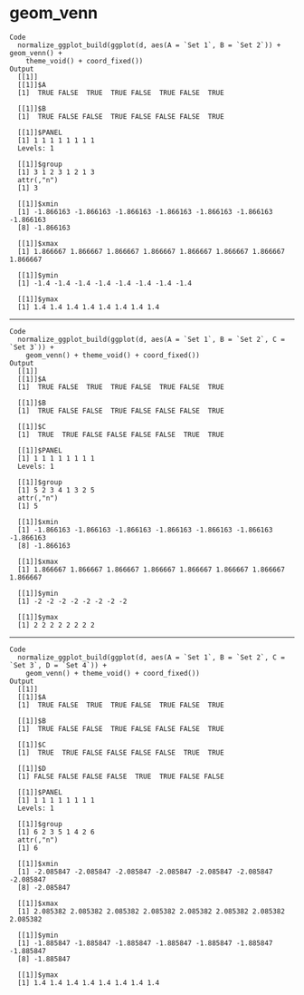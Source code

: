 # geom_venn

    Code
      normalize_ggplot_build(ggplot(d, aes(A = `Set 1`, B = `Set 2`)) + geom_venn() +
        theme_void() + coord_fixed())
    Output
      [[1]]
      [[1]]$A
      [1]  TRUE FALSE  TRUE  TRUE FALSE  TRUE FALSE  TRUE
      
      [[1]]$B
      [1]  TRUE FALSE FALSE  TRUE FALSE FALSE FALSE  TRUE
      
      [[1]]$PANEL
      [1] 1 1 1 1 1 1 1 1
      Levels: 1
      
      [[1]]$group
      [1] 3 1 2 3 1 2 1 3
      attr(,"n")
      [1] 3
      
      [[1]]$xmin
      [1] -1.866163 -1.866163 -1.866163 -1.866163 -1.866163 -1.866163 -1.866163
      [8] -1.866163
      
      [[1]]$xmax
      [1] 1.866667 1.866667 1.866667 1.866667 1.866667 1.866667 1.866667 1.866667
      
      [[1]]$ymin
      [1] -1.4 -1.4 -1.4 -1.4 -1.4 -1.4 -1.4 -1.4
      
      [[1]]$ymax
      [1] 1.4 1.4 1.4 1.4 1.4 1.4 1.4 1.4
      
      

---

    Code
      normalize_ggplot_build(ggplot(d, aes(A = `Set 1`, B = `Set 2`, C = `Set 3`)) +
        geom_venn() + theme_void() + coord_fixed())
    Output
      [[1]]
      [[1]]$A
      [1]  TRUE FALSE  TRUE  TRUE FALSE  TRUE FALSE  TRUE
      
      [[1]]$B
      [1]  TRUE FALSE FALSE  TRUE FALSE FALSE FALSE  TRUE
      
      [[1]]$C
      [1]  TRUE  TRUE FALSE FALSE FALSE FALSE  TRUE  TRUE
      
      [[1]]$PANEL
      [1] 1 1 1 1 1 1 1 1
      Levels: 1
      
      [[1]]$group
      [1] 5 2 3 4 1 3 2 5
      attr(,"n")
      [1] 5
      
      [[1]]$xmin
      [1] -1.866163 -1.866163 -1.866163 -1.866163 -1.866163 -1.866163 -1.866163
      [8] -1.866163
      
      [[1]]$xmax
      [1] 1.866667 1.866667 1.866667 1.866667 1.866667 1.866667 1.866667 1.866667
      
      [[1]]$ymin
      [1] -2 -2 -2 -2 -2 -2 -2 -2
      
      [[1]]$ymax
      [1] 2 2 2 2 2 2 2 2
      
      

---

    Code
      normalize_ggplot_build(ggplot(d, aes(A = `Set 1`, B = `Set 2`, C = `Set 3`, D = `Set 4`)) +
        geom_venn() + theme_void() + coord_fixed())
    Output
      [[1]]
      [[1]]$A
      [1]  TRUE FALSE  TRUE  TRUE FALSE  TRUE FALSE  TRUE
      
      [[1]]$B
      [1]  TRUE FALSE FALSE  TRUE FALSE FALSE FALSE  TRUE
      
      [[1]]$C
      [1]  TRUE  TRUE FALSE FALSE FALSE FALSE  TRUE  TRUE
      
      [[1]]$D
      [1] FALSE FALSE FALSE FALSE  TRUE  TRUE FALSE FALSE
      
      [[1]]$PANEL
      [1] 1 1 1 1 1 1 1 1
      Levels: 1
      
      [[1]]$group
      [1] 6 2 3 5 1 4 2 6
      attr(,"n")
      [1] 6
      
      [[1]]$xmin
      [1] -2.085847 -2.085847 -2.085847 -2.085847 -2.085847 -2.085847 -2.085847
      [8] -2.085847
      
      [[1]]$xmax
      [1] 2.085382 2.085382 2.085382 2.085382 2.085382 2.085382 2.085382 2.085382
      
      [[1]]$ymin
      [1] -1.885847 -1.885847 -1.885847 -1.885847 -1.885847 -1.885847 -1.885847
      [8] -1.885847
      
      [[1]]$ymax
      [1] 1.4 1.4 1.4 1.4 1.4 1.4 1.4 1.4
      
      

